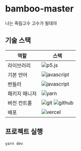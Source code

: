 # bamboo-master

나는 죽림고수 고수가 될테야

## 기술 스택

| 역할          | 스택                                                                                                                                                                                               |
| ------------- | -------------------------------------------------------------------------------------------------------------------------------------------------------------------------------------------------- |
| 라이브러리    | ![p5.js](https://img.shields.io/badge/p5.js-ED225D?style=for-the-badge&logo=p5.js&logoColor=white)                                                                                                 |
| 기본 언어     | ![javascript](https://img.shields.io/badge/javascript-F7DF1E?style=for-the-badge&logo=javascript&logoColor=black)                                                                                  |
| 번들러        | ![javascript](https://img.shields.io/badge/webpack-8DD6F9?style=for-the-badge&logo=webpack&logoColor=black)                                                                                        |
| 패키지 매니저 | ![yarn](https://img.shields.io/badge/yarn-2C8EBB?style=for-the-badge&logo=yarn&logoColor=white)                                                                                                    |
| 버전 컨트롤   | ![git](https://img.shields.io/badge/git-F05032?style=for-the-badge&logo=git&logoColor=white) ![github](https://img.shields.io/badge/GitHub-181717?style=for-the-badge&logo=GitHub&logoColor=white) |
| 배포          | ![vercel](https://img.shields.io/badge/Vercel-000000?style=for-the-badge&logo=Vercel&logoColor=white)                                                                                              |

## 프로젝트 실행

```bash
yarn dev
```
